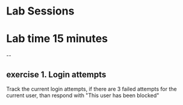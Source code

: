 # Lab Sessions
# Lab time 15 minutes

--
## exercise 1. Login attempts
Track the current login attempts, if there are 3 failed attempts for the current user, than respond with "This user has been blocked"